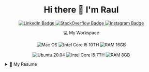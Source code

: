 <h1 align='center'>
  Hi there 👋 I'm Raul
</h1>

<p align='center'>
  
  <a href='https://www.linkendin.com/in/raulmello'>
    <img src='https://img.shields.io/badge/linkedin-%230077B5.svg?&style=for-the-badge&logo=linkedin&logoColor=white' alt='LinkedIn Badge' />
  </a>

  <a href='https://stackoverflow.com/users/14984057/raul-mello'>
    <img src='https://img.shields.io/badge/Stack_Overflow-FE7A16?style=for-the-badge&logo=stack-overflow&logoColor=white' alt='StackOverflow Badge' />
  </a>

  <a href='https://www.instagram.com/_mello.raul/'>
    <img src='https://img.shields.io/badge/Instagram-E4405F?style=for-the-badge&logo=instagram&logoColor=white' alt='Instagram Badge' />
  </a>

</p>

<p align='center'>
  💻 My Workspace
  <br /><br />
  <img src='https://img.shields.io/badge/MAC%20OS-000000?style=for-the-badge&logo=apple&logoColor=white' alt='Mac OS' />
  <img src='https://img.shields.io/badge/Intel-Core_i5_10th-0071C5?style=for-the-badge&logo=intel&logoColor=white' alt='Intel Core I5 10TH' />
  <img src='https://img.shields.io/badge/RAM-16GB-%230071C5.svg?&style=for-the-badge&logoColor=white' alt='RAM 16GB' />
  <br /><br />
<!--   <img src='https://img.shields.io/badge/Windows-0078D6?style=for-the-badge&logo=windows&logoColor=white' alt='Windows10' /> -->
  <img src='https://img.shields.io/badge/Ubuntu-E95420?style=for-the-badge&logo=ubuntu&logoColor=white' alt='Ubuntu 20.04' />
  <img src='https://img.shields.io/badge/Intel-Core_i5_7th-0071C5?style=for-the-badge&logo=intel&logoColor=white' alt='Intel Core I5 7TH' />
  <img src='https://img.shields.io/badge/RAM-8GB-%230071C5.svg?&style=for-the-badge&logoColor=white' alt='RAM 8GB' />

</p>

<details>
  <summary>📃 My Resume</summary>


## Education

- 📖 **Information Systems**\
📆 2020 - Moment\
📍 **University of São Paulo** - São Paulo - SP, Brazil

## Experience
  
<img align="right" src='https://img.shields.io/badge/Gitlab-6666C4?logo=gitlab&logoColor=white' />
<img align="right" src='https://img.shields.io/badge/Java-FFFFFF?logo=java&logoColor=black' />
<img align="right" src='https://img.shields.io/badge/Spring-FFFFFF?logo=spring&logoColor=green' />
<img align="right" src='https://img.shields.io/badge/PostgreSQL-336791?logo=postgresql&logoColor=white' />

- 👨‍💻 **Software Engineer Intern**\
📆 2021 - Moment\
📍 **PPRO** - São Paulo - SP, Brazil

- 👨‍💻 **Project Director**\
📆 2021 - Moment\
📍 **Síntese Jr.** - São Paulo - SP, Brazil

<img align="right" src='https://img.shields.io/badge/Github-000000?logo=github&logoColor=white' />
<img align="right" src='https://img.shields.io/badge/Netlify-00C7B7?logo=netlify&logoColor=white' />
<img align="right" src='https://img.shields.io/badge/PostgreSQL-336791?logo=postgresql&logoColor=white' />
<img align="right" src='https://img.shields.io/badge/Node.js-339933?logo=node.js&logoColor=white' />
<img align="right" src='https://img.shields.io/badge/React.js-61DAFB?logo=react&logoColor=black' />
<img align="right" src='https://img.shields.io/badge/Next.js-000000?logo=next.js&logoColor=white' />

- 👨‍💻 **Software Developer**\
📆 2020 - Moment\
📍 **Síntese Jr.** - São Paulo - SP, Brazil

</details>

<!--
### Hi there 👋

Dev and Project Director at @sintesejr

**raulmel1o/raulmel1o** is a ✨ _special_ ✨ repository because its `README.md` (this file) appears on your GitHub profile.

Here are some ideas to get you started:

- 🔭 I’m currently working on ...
- 🌱 I’m currently learning ...
- 👯 I’m looking to collaborate on ...
- 🤔 I’m looking for help with ...
- 💬 Ask me about ...
- 📫 How to reach me: ...
- 😄 Pronouns: ...
- ⚡ Fun fact: ...
-->
